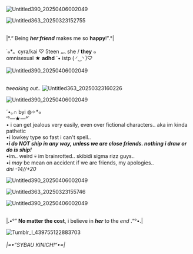 ![Untitled390_20250406002049](https://github.com/user-attachments/assets/1875cb1c-43ca-4f46-bace-d8adb4ac5be5)

 ![Untitled363_20250323152755](https://github.com/user-attachments/assets/de710180-6e1d-4f13-b25e-7286a0082412)

 <br>|°.“ Being ***her friend*** makes me so **happy**!”.°|
 <br>
 <br>⁠˙⁠๑*⁠。cyra/kai ♡ 5teen 灬 she / **they** ๑
 <br> omnisexual ★ **adhd** `• istp (⁠ ⁠◜⁠‿⁠◝⁠ ⁠)⁠♡
 <br>
 <br> ![Untitled390_20250406002049](https://github.com/user-attachments/assets/c744cda0-dcb0-4bce-b48a-39c8b89d4d6f)

 <br> _tweaking out.._
![Untitled363_20250323160226](https://github.com/user-attachments/assets/7055a320-f1a4-4f76-83cf-108e96bfdf78)

![Untitled390_20250406002049](https://github.com/user-attachments/assets/feee19a1-fedd-4841-932c-c8ad4996cf66)

⁠´⁠•⁠｡⁠∩ byi ◍⁠✧⁠*๑ 
 <br> ‘°—★—°`
 <br> • i can get jealous very easily, even over fictional characters.. aka im kinda pathetic
 <br>  •i lowkey type so fast i can't spell..
 <br> ***•i do NOT ship in any way, unless we are close friends. nothing i draw or do is ship!***
 <br> •im.. weird 💀 im brainrotted.. skibidi sigma rizz guys..
 <br> •i *may* be mean on accident if we are friends, my apologies..
 <br> *dni -14//+20*

 ![Untitled390_20250406002049](https://github.com/user-attachments/assets/8b169183-22b7-4029-9566-5f6654859487)


![Untitled363_20250323155746](https://github.com/user-attachments/assets/31d479d8-d0e5-4562-9f95-69d9da63e43a)

![Untitled390_20250406002049](https://github.com/user-attachments/assets/490c4cc9-1235-4da1-9b5d-b6ed9d177d7d)



 
 <br> |.•°” **No matter the cost**, i believe in ***her*** to the *end* .“°•.|
 
 
![Tumblr_l_439755122883703](https://github.com/user-attachments/assets/24c3369d-40e1-42aa-8c46-39bb0ca1ad6f)
 <br>
 <br> *|=•”SYBAU KINICH!“•=|*
